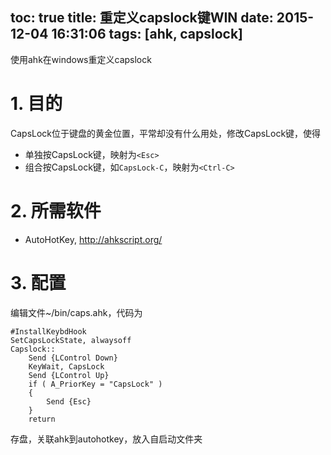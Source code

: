 toc: true
title: 重定义capslock键WIN
date: 2015-12-04 16:31:06
tags: [ahk, capslock]
---
使用ahk在windows重定义capslock
<!--more-->
# 1. 目的
 
CapsLock位于键盘的黄金位置，平常却没有什么用处，修改CapsLock键，使得
 
+ 单独按CapsLock键，映射为`<Esc>`
+ 组合按CapsLock键，如`CapsLock-C`，映射为`<Ctrl-C>`
 
# 2. 所需软件
 
+ AutoHotKey, http://ahkscript.org/
 
# 3. 配置
编辑文件~/bin/caps.ahk，代码为
 
```
#InstallKeybdHook
SetCapsLockState, alwaysoff
Capslock::
    Send {LControl Down}
    KeyWait, CapsLock
    Send {LControl Up}
    if ( A_PriorKey = "CapsLock" )
    {
        Send {Esc}
    }
    return
```
存盘，关联ahk到autohotkey，放入自启动文件夹
